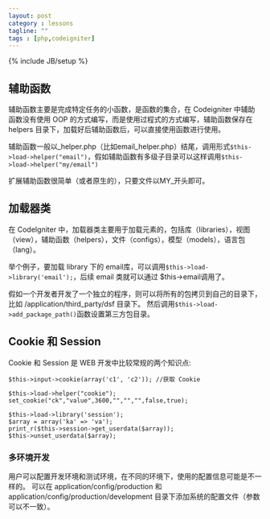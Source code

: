 ```yaml
---
layout: post
category : lessons
tagline: ""
tags : [php,codeigniter]
---
```

{% include JB/setup %}

## 辅助函数 

辅助函数主要是完成特定任务的小函数，是函数的集合，在 Codeigniter 中辅助函数没有使用 OOP 的方式编写，而是使用过程式的方式编写，辅助函数保存在 helpers 目录下，加载好后辅助函数后，可以直接使用函数进行使用。

辅助函数一般以_helper.php（比如email_helper.php）结尾，调用形式`$this->load->helper("email")`，假如辅助函数有多级子目录可以这样调用`$this->load->helper("my/email")`

扩展辅助函数很简单（或者原生的），只要文件以MY_开头即可。

## 加载器类

在 CodeIgniter 中，加载器类主要用于加载元素的，包括库（libraries），视图（view），辅助函数（helpers），文件（configs），模型（models），语言包（lang）。

举个例子，要加载 library 下的 email库，可以调用`$this->load->library('email');`，后续 email 类就可以通过 $this->email调用了。

假如一个开发者开发了一个独立的程序，则可以将所有的包拷贝到自己的目录下，比如 /application/third_party/dsf 目录下。 然后调用`$this->load->add_package_path()`函数设置第三方包目录。

## Cookie 和 Session

Cookie 和 Session 是 WEB 开发中比较常规的两个知识点:

```
$this->input->cookie(array('c1', 'c2')); //获取 Cookie

$this->load->helper("cookie");
set_cookie("ck","value",3600,"","","",false,true);

$this->load->library('session');
$array = array('ka' => 'va');
print_r($this->session->get_userdata($array));
$this->unset_userdata($array);
```

### 多环境开发

用户可以配置开发环境和测试环境，在不同的环境下，使用的配置信息可能是不一样的。
可以在 application/config/production 和 application/config/production/development 目录下添加系统的配置文件（参数可以不一致）。